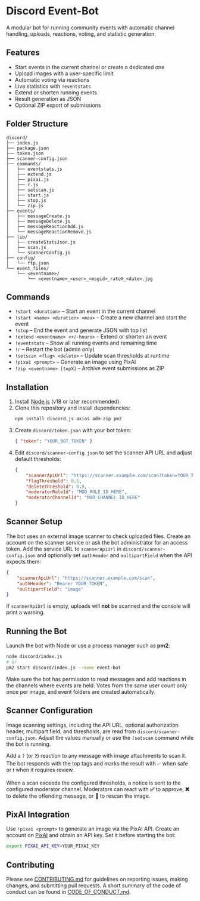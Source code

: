 # Discord Event-Bot

A modular bot for running community events with automatic channel handling, uploads, reactions, voting, and statistic generation.

## Features

- Start events in the current channel or create a dedicated one
- Upload images with a user-specific limit
- Automatic voting via reactions
- Live statistics with `!eventstats`
- Extend or shorten running events
- Result generation as JSON
- Optional ZIP export of submissions

## Folder Structure

```
discord/
├── index.js
├── package.json
├── token.json
├── scanner-config.json
├── commands/
│   ├── eventstats.js
│   ├── extend.js
│   ├── pixai.js
│   ├── r.js
│   ├── setscan.js
│   ├── start.js
│   ├── stop.js
│   └── zip.js
├── events/
│   ├── messageCreate.js
│   ├── messageDelete.js
│   ├── messageReactionAdd.js
│   └── messageReactionRemove.js
├── lib/
│   ├── createStatsJson.js
│   ├── scan.js
│   └── scannerConfig.js
├── config/
│   └── ftp.json
└── event_files/
    └── <eventname>/
        └── <eventname>_<user>_<msgid>_rateX_<date>.jpg
```

## Commands

- `!start <duration>` – Start an event in the current channel
- `!start <name> <duration> <max>` – Create a new channel and start the event
- `!stop` – End the event and generate JSON with top list
- `!extend <eventname> <+/-hours>` – Extend or shorten an event
- `!eventstats` – Show all running events and remaining time
- `!r` – Restart the bot (admin only)
- `!setscan <flag> <delete>` – Update scan thresholds at runtime
- `!pixai <prompt>` – Generate an image using PixAI
- `!zip <eventname> [topX]` – Archive event submissions as ZIP

## Installation

1. Install [Node.js](https://nodejs.org/) (v18 or later recommended).
2. Clone this repository and install dependencies:
   ```bash
   npm install discord.js axios adm-zip pm2
   ```
3. Create `discord/token.json` with your bot token:
   ```json
   { "token": "YOUR_BOT_TOKEN" }
   ```
4. Edit `discord/scanner-config.json` to set the scanner API URL and
   adjust default thresholds:
   ```json
   {
       "scannerApiUrl": "https://scanner.example.com/scan?token=YOUR_TOKEN",
       "flagThreshold": 0.5,
       "deleteThreshold": 0.9,
       "moderatorRoleId": "MOD_ROLE_ID_HERE",
       "moderatorChannelId": "MOD_CHANNEL_ID_HERE"
   }
   ```

## Scanner Setup

The bot uses an external image scanner to check uploaded files.
Create an account on the scanner service or ask the bot administrator
for an access token. Add the service URL to `scannerApiUrl` in
`discord/scanner-config.json` and optionally set `authHeader` and
`multipartField` when the API expects them:

```json
{
    "scannerApiUrl": "https://scanner.example.com/scan",
    "authHeader": "Bearer YOUR_TOKEN",
    "multipartField": "image"
}
```

If `scannerApiUrl` is empty, uploads will **not** be scanned and the console
will print a warning.


## Running the Bot

Launch the bot with Node or use a process manager such as **pm2**:

```bash
node discord/index.js
# or
pm2 start discord/index.js --name event-bot
```

Make sure the bot has permission to read messages and add reactions in the channels where events are held. Votes from the same user count only once per image, and event folders are created automatically.

## Scanner Configuration

Image scanning settings, including the API URL, optional authorization header,
multipart field, and thresholds, are read from
`discord/scanner-config.json`. Adjust the values manually or use the `!setscan`
command while the bot is running.

Add a `?` (or `❓`) reaction to any message with image attachments to scan it. The bot responds with the top tags and marks the result with `✅` when safe or `❗` when it requires review.

When a scan exceeds the configured thresholds, a notice is sent to the configured moderator channel. Moderators can react with **✅** to approve, **❌** to delete the offending message, or **🔁** to rescan the image.

## PixAI Integration

Use `!pixai <prompt>` to generate an image via the PixAI API. Create an account on [PixAI](https://pixai.art/) and obtain an API key. Set it before starting the bot:

```bash
export PIXAI_API_KEY=YOUR_PIXAI_KEY
```

## Contributing

Please see [CONTRIBUTING.md](CONTRIBUTING.md) for guidelines on reporting issues, making changes, and submitting pull requests. A short summary of the code of conduct can be found in [CODE_OF_CONDUCT.md](CODE_OF_CONDUCT.md).
